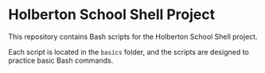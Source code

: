 # Holberton School Shell Project

This repository contains Bash scripts for the Holberton School Shell project.

Each script is located in the `basics` folder, and the scripts are designed to practice basic Bash commands.

